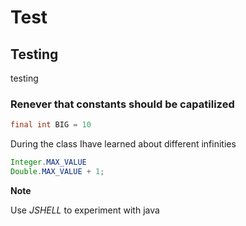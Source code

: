 # Test
## Testing
testing

### Renever that constants should be capatilized
``` java
final int BIG = 10
```
During the class Ihave learned about different infinities

```java
Integer.MAX_VALUE
Double.MAX_VALUE + 1;
```

**Note**

Use *JSHELL* to experiment with java
